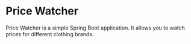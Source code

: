 <h1>Price Watcher</h1>

<p>Price Watcher is a simple Spring Boot application.
It allows you to watch prices for different clothing brands.</p>
